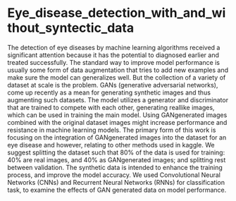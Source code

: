 # Eye_disease_detection_with_and_without_syntectic_data
The detection of eye diseases by machine learning algorithms received a significant attention because it has the potential to diagnosed earlier and treated successfully. The standard way to improve model performance is usually some form of data augmentation that tries to add new examples and make sure the model can generalizes well. But the collection of a variety of dataset at scale is the problem.
GANs (generative adversarial networks), come up recently as a mean for generating synthetic images and thus augmenting such datasets. The model utilizes a generator and discriminator that are trained to compete with each other, generating reallike images, which can be used in training the main model. Using GANgenerated images combined with the original dataset images might increase performance and resistance in machine learning models.
The primary form of this work is focusing on the integration of GANgenerated images into the dataset for an eye disease and however, relating to other methods used in kaggle. We suggest splitting the dataset such that 80% of the data is used for training: 40% are real images, and 40% as GANgenerated images; and splitting rest between validation. The synthetic data is intended to enhance the training process, and improve the model accuracy. We used Convolutional Neural Networks (CNNs) and Recurrent Neural Networks (RNNs) for classification task, to examine the effects of GAN generated data on model performance.
